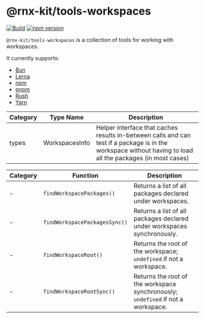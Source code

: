 # @rnx-kit/tools-workspaces

[![Build](https://github.com/microsoft/rnx-kit/actions/workflows/build.yml/badge.svg)](https://github.com/microsoft/rnx-kit/actions/workflows/build.yml)
[![npm version](https://img.shields.io/npm/v/@rnx-kit/tools-workspaces)](https://www.npmjs.com/package/@rnx-kit/tools-workspaces)

`@rnx-kit/tools-workspaces` is a collection of tools for working with
workspaces.

It currently supports:

- [Bun](https://bun.sh/)
- [Lerna](https://lerna.js.org/docs/configuration)
- [npm](https://docs.npmjs.com/cli/v8/using-npm/workspaces)
- [pnpm](https://pnpm.io/pnpm-workspace_yaml)
- [Rush](https://rushjs.io/pages/configs/rush_json/)
- [Yarn](https://yarnpkg.com/configuration/manifest#workspaces)

<!-- The following table can be updated by running `yarn update-readme` -->
<!-- @rnx-kit/api start -->

| Category | Type Name      | Description                                                                                                                                                 |
| -------- | -------------- | ----------------------------------------------------------------------------------------------------------------------------------------------------------- |
| types    | WorkspacesInfo | Helper interface that caches results in-between calls and can test if a package is in the workspace without having to load all the packages (in most cases) |

| Category | Function                      | Description                                                                      |
| -------- | ----------------------------- | -------------------------------------------------------------------------------- |
| -        | `findWorkspacePackages()`     | Returns a list of all packages declared under workspaces.                        |
| -        | `findWorkspacePackagesSync()` | Returns a list of all packages declared under workspaces synchronously.          |
| -        | `findWorkspaceRoot()`         | Returns the root of the workspace; `undefined` if not a workspace.               |
| -        | `findWorkspaceRootSync()`     | Returns the root of the workspace synchronously; `undefined` if not a workspace. |

<!-- @rnx-kit/api end -->
